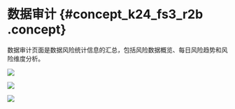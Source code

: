 # 数据审计 {#concept_k24_fs3_r2b .concept}

数据审计页面是数据风险统计信息的汇总，包括风险数据概览、每日风险趋势和风险维度分析。

![](http://static-aliyun-doc.oss-cn-hangzhou.aliyuncs.com/assets/img/17062/15415543008839_zh-CN.png)

![](http://static-aliyun-doc.oss-cn-hangzhou.aliyuncs.com/assets/img/17062/15415543008840_zh-CN.png)

![](http://static-aliyun-doc.oss-cn-hangzhou.aliyuncs.com/assets/img/17062/15415543008842_zh-CN.png)

